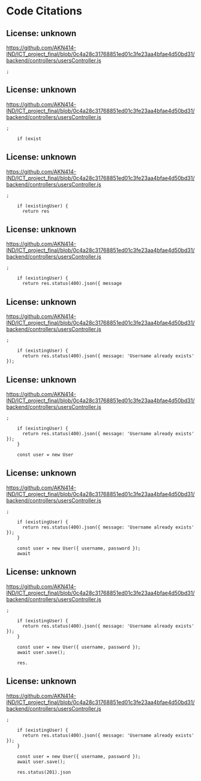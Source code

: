 # Code Citations

## License: unknown
https://github.com/AKN414-IND/ICT_project_final/blob/0c4a28c31768851ed01c3fe23aa4bfae4d50bd31/backend/controllers/usersController.js

```
;
```


## License: unknown
https://github.com/AKN414-IND/ICT_project_final/blob/0c4a28c31768851ed01c3fe23aa4bfae4d50bd31/backend/controllers/usersController.js

```
;
    
    if (exist
```


## License: unknown
https://github.com/AKN414-IND/ICT_project_final/blob/0c4a28c31768851ed01c3fe23aa4bfae4d50bd31/backend/controllers/usersController.js

```
;
    
    if (existingUser) {
      return res
```


## License: unknown
https://github.com/AKN414-IND/ICT_project_final/blob/0c4a28c31768851ed01c3fe23aa4bfae4d50bd31/backend/controllers/usersController.js

```
;
    
    if (existingUser) {
      return res.status(400).json({ message
```


## License: unknown
https://github.com/AKN414-IND/ICT_project_final/blob/0c4a28c31768851ed01c3fe23aa4bfae4d50bd31/backend/controllers/usersController.js

```
;
    
    if (existingUser) {
      return res.status(400).json({ message: 'Username already exists' });
```


## License: unknown
https://github.com/AKN414-IND/ICT_project_final/blob/0c4a28c31768851ed01c3fe23aa4bfae4d50bd31/backend/controllers/usersController.js

```
;
    
    if (existingUser) {
      return res.status(400).json({ message: 'Username already exists' });
    }

    const user = new User
```


## License: unknown
https://github.com/AKN414-IND/ICT_project_final/blob/0c4a28c31768851ed01c3fe23aa4bfae4d50bd31/backend/controllers/usersController.js

```
;
    
    if (existingUser) {
      return res.status(400).json({ message: 'Username already exists' });
    }

    const user = new User({ username, password });
    await
```


## License: unknown
https://github.com/AKN414-IND/ICT_project_final/blob/0c4a28c31768851ed01c3fe23aa4bfae4d50bd31/backend/controllers/usersController.js

```
;
    
    if (existingUser) {
      return res.status(400).json({ message: 'Username already exists' });
    }

    const user = new User({ username, password });
    await user.save();

    res.
```


## License: unknown
https://github.com/AKN414-IND/ICT_project_final/blob/0c4a28c31768851ed01c3fe23aa4bfae4d50bd31/backend/controllers/usersController.js

```
;
    
    if (existingUser) {
      return res.status(400).json({ message: 'Username already exists' });
    }

    const user = new User({ username, password });
    await user.save();

    res.status(201).json
```

